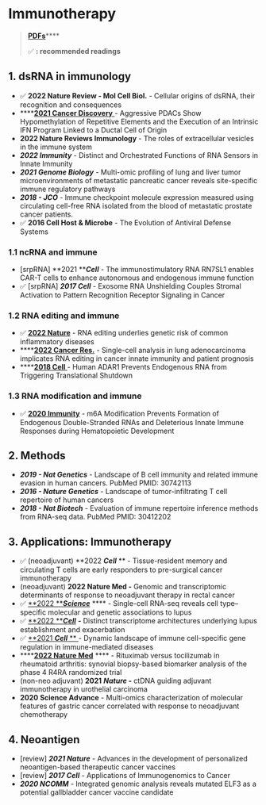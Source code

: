 # Immunotherapy

> [**PDFs**](https://cloud.tsinghua.edu.cn/d/07d2b19d6b284ebea5ea/?p=%2F1.%20Precision%20Medicine\&mode=list)****
>
> ✅ **: recommended readings**

## **1. dsRNA in immunology**

* ✅  **2022 Nature Review - Mol Cell Biol.** - Cellular origins of dsRNA, their recognition and consequences
* ****[**2021 Cancer Discovery** ](https://aacrjournals.org/cancerdiscovery/article/11/3/638/3342/Aggressive-PDACs-Show-Hypomethylation-of)- Aggressive PDACs Show Hypomethylation of Repetitive Elements and the Execution of an Intrinsic IFN Program Linked to a Ductal Cell of Origin
* **2022 Nature Reviews Immunology** - The roles of extracellular vesicles in the immune system
* _**2022 Immunity**_ - Distinct and Orchestrated Functions of RNA Sensors in Innate Immunity
* _**2021 Genome Biology**_ - Multi-omic profiling of lung and liver tumor microenvironments of metastatic pancreatic cancer reveals site-specific immune regulatory pathways
* _**2018 - JCO**_ - Immune checkpoint molecule expression measured using circulating cell-free RNA isolated from the blood of metastatic prostate cancer patients.
* ✅  **2016 Cell Host & Microbe** - The Evolution of Antiviral Defense Systems

### 1.1 ncRNA and immune

* \[srpRNA] **2021 **_**Cell**_ - The immunostimulatory RNA RN7SL1 enables CAR-T cells to enhance autonomous and endogenous immune function
* ✅  \[srpRNA] _**2017 Cell**_ - Exosome RNA Unshielding Couples Stromal Activation to Pattern Recognition Receptor Signaling in Cancer

### 1.2 RNA editing and immune

* ✅  [**2022 Nature**](https://www.nature.com/articles/s41586-022-05052-x) - RNA editing underlies genetic risk of common inflammatory diseases
* ****[**2022 Cancer Res.**](https://doi.org/10.1158/0008-5472.can-22-1062) - Single-cell analysis in lung adenocarcinoma implicates RNA editing in cancer innate immunity and patient prognosis
* ****[**2018 Cell** ](https://www.cell.com/cell/fulltext/S0092-8674\(17\)31518-0?\_returnURL=https%3A%2F%2Flinkinghub.elsevier.com%2Fretrieve%2Fpii%2FS0092867417315180%3Fshowall%3Dtr)- Human ADAR1 Prevents Endogenous RNA from Triggering Translational Shutdown

### 1.3 RNA modification and immune

* ✅ [**2020 Immunity**](https://www.sciencedirect.com/science/article/pii/S1074761320301849)  - m6A Modification Prevents Formation of Endogenous Double-Stranded RNAs and Deleterious Innate Immune Responses during Hematopoietic Development



## **2. Methods**

* _**2019 - Nat Genetics**_ - Landscape of B cell immunity and related immune evasion in human cancers. PubMed PMID: 30742113
* _**2016 - Nature Genetics**_ - Landscape of tumor-infiltrating T cell repertoire of human cancers
* _**2018 - Nat Biotech**_ - Evaluation of immune repertoire inference methods from RNA-seq data. PubMed PMID: 30412202

## **3. Applications: Immunotherapy**

* ✅ (neoadjuvant) **2022 **_**Cell**_** ** - Tissue-resident memory and circulating T cells are early responders to pre-surgical cancer immunotherapy
* (neoadjuvant) **2022 Nature Med  -** Genomic and transcriptomic determinants of response to neoadjuvant therapy in rectal cancer
* ✅ [**2022 **_**Science**_](https://pubmed.ncbi.nlm.nih.gov/35389781/) **** - Single-cell RNA-seq reveals cell type–specific molecular and genetic associations to lupus
* ✅ [**2022 **_**Cell**_](https://www.sciencedirect.com/science/article/pii/S0092867422009242) _**-**_ Distinct transcriptome architectures underlying lupus establishment and exacerbation
* ✅ [**2021 **_**Cell**_** ** ](https://pubmed.ncbi.nlm.nih.gov/33930287/)- Dynamic landscape of immune cell-specific gene regulation in immune-mediated diseases
* ****[**2022 Nature Med**](https://www.nature.com/articles/s41591-022-01789-0) **** - Rituximab versus tocilizumab in rheumatoid arthritis: synovial biopsy-based biomarker analysis of the phase 4 R4RA randomized trial
* (non-neo adjuvant) **2021** _**Nature -**_ ctDNA guiding adjuvant immunotherapy in urothelial carcinoma
* **2020 Science Advance** - Multi-omics characterization of molecular features of gastric cancer correlated with response to neoadjuvant chemotherapy

## 4. Neoantigen

* \[review] _**2021 Nature**_ - Advances in the development of personalized neoantigen-based therapeutic cancer vaccines
* \[review] _**2017 Cell**_ - Applications of Immunogenomics to Cancer
* _**2020 NCOMM**_ - Integrated genomic analysis reveals mutated ELF3 as a potential gallbladder cancer vaccine candidate

